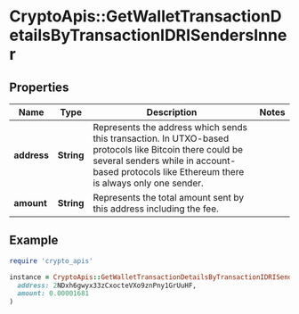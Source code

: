 # CryptoApis::GetWalletTransactionDetailsByTransactionIDRISendersInner

## Properties

| Name | Type | Description | Notes |
| ---- | ---- | ----------- | ----- |
| **address** | **String** | Represents the address which sends this transaction. In UTXO-based protocols like Bitcoin there could be several senders while in account-based protocols like Ethereum there is always only one sender. |  |
| **amount** | **String** | Represents the total amount sent by this address including the fee. |  |

## Example

```ruby
require 'crypto_apis'

instance = CryptoApis::GetWalletTransactionDetailsByTransactionIDRISendersInner.new(
  address: 2NDxh6gwyx33zCxocteVXo9znPny1GrUuHF,
  amount: 0.00001681
)
```

